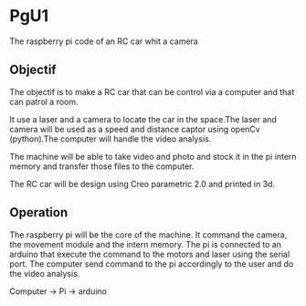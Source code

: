 # PgU1
The raspberry pi code of an RC car whit a camera

## Objectif
The objectif is to make a RC car that can be control via a computer and that can patrol a room.

It use a laser and a camera to locate the car in the space.The laser and camera will be used as a speed and distance captor using openCv (python).The computer will handle the video analysis.

The machine will be able to take video and photo and stock it in the pi intern memory and transfer those 
files to the computer.

The RC car will be design using Creo parametric 2.0 and printed in 3d.

## Operation
The raspberry pi will be the core of the machine. It command the camera, the movement module and the 
intern memory. The pi is connected to an arduino that execute the command to the motors and laser using the serial port. The computer send command to the pi accordingly to the user and do the video analysis. 

Computer -> Pi -> arduino



